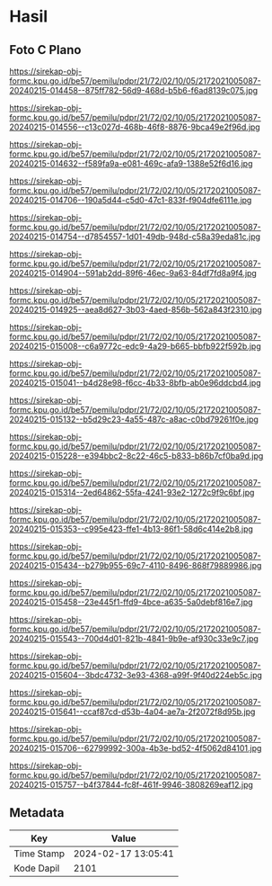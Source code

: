 # Hasil

## Foto C Plano

https://sirekap-obj-formc.kpu.go.id/be57/pemilu/pdpr/21/72/02/10/05/2172021005087-20240215-014458--875ff782-56d9-468d-b5b6-f6ad8139c075.jpg

https://sirekap-obj-formc.kpu.go.id/be57/pemilu/pdpr/21/72/02/10/05/2172021005087-20240215-014556--c13c027d-468b-46f8-8876-9bca49e2f96d.jpg

https://sirekap-obj-formc.kpu.go.id/be57/pemilu/pdpr/21/72/02/10/05/2172021005087-20240215-014632--f589fa9a-e081-469c-afa9-1388e52f6d16.jpg

https://sirekap-obj-formc.kpu.go.id/be57/pemilu/pdpr/21/72/02/10/05/2172021005087-20240215-014706--190a5d44-c5d0-47c1-833f-f904dfe6111e.jpg

https://sirekap-obj-formc.kpu.go.id/be57/pemilu/pdpr/21/72/02/10/05/2172021005087-20240215-014754--d7854557-1d01-49db-948d-c58a39eda81c.jpg

https://sirekap-obj-formc.kpu.go.id/be57/pemilu/pdpr/21/72/02/10/05/2172021005087-20240215-014904--591ab2dd-89f6-46ec-9a63-84df7fd8a9f4.jpg

https://sirekap-obj-formc.kpu.go.id/be57/pemilu/pdpr/21/72/02/10/05/2172021005087-20240215-014925--aea8d627-3b03-4aed-856b-562a843f2310.jpg

https://sirekap-obj-formc.kpu.go.id/be57/pemilu/pdpr/21/72/02/10/05/2172021005087-20240215-015008--c6a9772c-edc9-4a29-b665-bbfb922f592b.jpg

https://sirekap-obj-formc.kpu.go.id/be57/pemilu/pdpr/21/72/02/10/05/2172021005087-20240215-015041--b4d28e98-f6cc-4b33-8bfb-ab0e96ddcbd4.jpg

https://sirekap-obj-formc.kpu.go.id/be57/pemilu/pdpr/21/72/02/10/05/2172021005087-20240215-015132--b5d29c23-4a55-487c-a8ac-c0bd79261f0e.jpg

https://sirekap-obj-formc.kpu.go.id/be57/pemilu/pdpr/21/72/02/10/05/2172021005087-20240215-015228--e394bbc2-8c22-46c5-b833-b86b7cf0ba9d.jpg

https://sirekap-obj-formc.kpu.go.id/be57/pemilu/pdpr/21/72/02/10/05/2172021005087-20240215-015314--2ed64862-55fa-4241-93e2-1272c9f9c6bf.jpg

https://sirekap-obj-formc.kpu.go.id/be57/pemilu/pdpr/21/72/02/10/05/2172021005087-20240215-015353--c995e423-ffe1-4b13-86f1-58d6c414e2b8.jpg

https://sirekap-obj-formc.kpu.go.id/be57/pemilu/pdpr/21/72/02/10/05/2172021005087-20240215-015434--b279b955-69c7-4110-8496-868f79889986.jpg

https://sirekap-obj-formc.kpu.go.id/be57/pemilu/pdpr/21/72/02/10/05/2172021005087-20240215-015458--23e445f1-ffd9-4bce-a635-5a0debf816e7.jpg

https://sirekap-obj-formc.kpu.go.id/be57/pemilu/pdpr/21/72/02/10/05/2172021005087-20240215-015543--700d4d01-821b-4841-9b9e-af930c33e9c7.jpg

https://sirekap-obj-formc.kpu.go.id/be57/pemilu/pdpr/21/72/02/10/05/2172021005087-20240215-015604--3bdc4732-3e93-4368-a99f-9f40d224eb5c.jpg

https://sirekap-obj-formc.kpu.go.id/be57/pemilu/pdpr/21/72/02/10/05/2172021005087-20240215-015641--ccaf87cd-d53b-4a04-ae7a-2f2072f8d95b.jpg

https://sirekap-obj-formc.kpu.go.id/be57/pemilu/pdpr/21/72/02/10/05/2172021005087-20240215-015706--62799992-300a-4b3e-bd52-4f5062d84101.jpg

https://sirekap-obj-formc.kpu.go.id/be57/pemilu/pdpr/21/72/02/10/05/2172021005087-20240215-015757--b4f37844-fc8f-461f-9946-3808269eaf12.jpg


## Metadata

| Key        | Value               |
| ---------- | ------------------- |
| Time Stamp | 2024-02-17 13:05:41 |
| Kode Dapil | 2101                |



